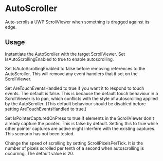 # AutoScroller
Auto-scrolls a UWP ScrollViewer when something is dragged against its edge. 

## Usage
Instantiate the AutoScroller with the target ScrollViewer. Set IsAutoScrollingEnabled to true to enable autoscrolling.

Set IsAutoScrollingEnabled to false before removing references to the AutoScroller. This will remove any event handlers that it set on the ScrollViewer.

Set AreTouchEventsHandled to true if you want it to respond to touch events. The default is false. This is because the default touch behaviour in a ScrollViewer is to pan, which conflicts with the style of autoscrolling applied by the AutoScroller. (This default behaviour should be disabled before setting AreTouchEventsHandled to true.)

Set IsPointerCapturedOnPress to true if elements in the ScrollViewer don't already capture the pointer. This is false by default. Setting this to true while other pointer captures are active might interfere with the existing captures. This scenario has not been tested.

Change the speed of scrolling by setting ScrollPixelsPerTick. It is the number of pixels scrolled per tenth of a second when autoscrolling is occurring. The default value is 20.
